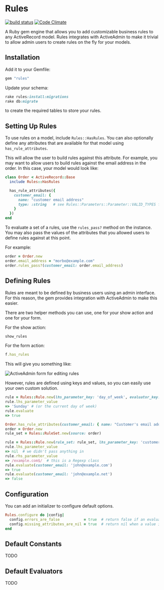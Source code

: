 Rules
=========
[![build status](https://secure.travis-ci.org/azach/rules.png?branch=master)](https://secure.travis-ci.org/azach/rules) [![Code Climate](https://codeclimate.com/badge.png)](https://codeclimate.com/github/azach/rules)

A Ruby gem engine that allows you to add customizable business rules to any ActiveRecord model. Rules integrates with ActiveAdmin to make it trivial to allow admin users to create rules on the fly for your models.

Installation
------------
Add it to your Gemfile:

```ruby
gem "rules"
```

Update your schema:

```ruby
rake rules:install:migrations
rake db:migrate
```

to create the required tables to store your rules.

Setting Up Rules
------------
To use rules on a model, include ```Rules::HasRules```. You can also optionally define any attributes that are available for that model using ```has_rule_attributes```.

This will allow the user to build rules against this attribute. For example, you may want to allow users to build rules against the email address in the order. In this case, your model would look like:

```ruby
class Order < ActiveRecord::Base
  include Rules::HasRules

  has_rule_attributes({
    customer_email: {
      name: "customer email address"
      type: :string   # see Rules::Parameters::Parameter::VALID_TYPES for a full list
    }
  })
end
```

To evaluate a set of a rules, use the ```rules_pass?``` method on the instance. You may also pass the values of the attributes that you allowed users to define rules against at this point.

For example:

```ruby
order = Order.new
order.email_address = "morbo@example.com"
order.rules_pass?(customer_email: order.email_address)
```

Defining Rules
------------
Rules are meant to be defined by business users using an admin interface. For this reason, the gem provides integration with ActiveAdmin to make this easier.

There are two helper methods you can use, one for your show action and one for your form.

For the show action:

```ruby
show_rules
```

For the form action:

```ruby
f.has_rules
```

This will give you something like:

![ActiveAdmin form for editing rules](https://github.com/azach/rules/raw/master/spec/dummy/app/assets/images/edit_example.png)

However, rules are defined using keys and values, so you can easily use your own custom solution.

```ruby
rule = Rules::Rule.new(lhs_parameter_key: 'day_of_week', evaluator_key: 'equals', rhs_parameter_raw: 'Sunday')
rule.lhs_parameter_value
=> 'Sunday' # (or the current day of week)
rule.evaluate
=> true

Order.has_rule_attributes(customer_email: { name: "Customer's email address" })
order = Order.new
rule_set = Rules::RuleSet.new(source: order)

rule = Rules::Rule.new(rule_set: rule_set, lhs_parameter_key: 'customer_email', evaluator_key: 'matches', rhs_parameter_raw: 'example.com$')
rule.lhs_parameter_value
=> nil  # we didn't pass anything in
rule.rhs_parameter_value
=> /example.com$/  # this is a Regexp class
rule.evaluate(customer_email: 'john@example.com')
=> true
rule.evaluate(customer_email: 'john@example.net')
=> false
```

Configuration
------------
You can add an initializer to configure default options.

```ruby
Rules.configure do |config|
  config.errors_are_false           = true  # return false if an evaluator raises an error (true by default)
  config.missing_attributes_are_nil = true  # return nil when a value is not passed for an attribute parameter
end
```

Default Constants
------------
TODO

Default Evaluators
------------
TODO
